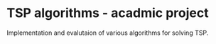 # TSP algorithms - acadmic project
Implementation and evalutaion of various algorithms for solving TSP.
